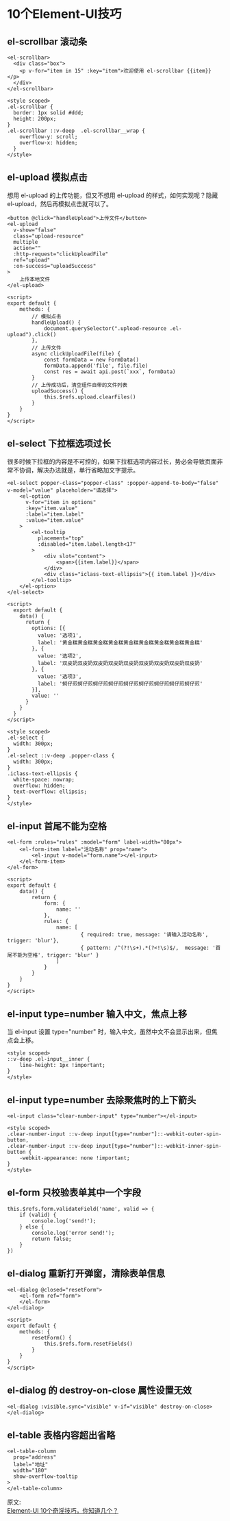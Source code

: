 # 10个Element-UI技巧
## el-scrollbar 滚动条
``` 
<el-scrollbar>
  <div class="box">
    <p v-for="item in 15" :key="item">欢迎使用 el-scrollbar {{item}}</p>
  </div>
</el-scrollbar>

<style scoped>
.el-scrollbar {
  border: 1px solid #ddd;
  height: 200px;
}
.el-scrollbar ::v-deep  .el-scrollbar__wrap {
    overflow-y: scroll;
    overflow-x: hidden;
  }
</style>
```
## el-upload 模拟点击
想用 el-upload 的上传功能，但又不想用 el-upload 的样式，如何实现呢？隐藏 el-upload，然后再模拟点击就可以了。
``` 
<button @click="handleUpload">上传文件</button>
<el-upload
  v-show="false"
  class="upload-resource"
  multiple
  action=""
  :http-request="clickUploadFile"
  ref="upload"
  :on-success="uploadSuccess"
>
    上传本地文件
</el-upload>

<script>
export default {
    methods: {
        // 模拟点击
        handleUpload() {
            document.querySelector(".upload-resource .el-upload").click()
        },
        // 上传文件
        async clickUploadFile(file) {
            const formData = new FormData()
            formData.append('file', file.file)
            const res = await api.post(`xxx`, formData)
        }
        // 上传成功后，清空组件自带的文件列表
        uploadSuccess() {
            this.$refs.upload.clearFiles()
        }
    }
}
</script>
```
## el-select 下拉框选项过长  
很多时候下拉框的内容是不可控的，如果下拉框选项内容过长，势必会导致页面非常不协调，解决办法就是，单行省略加文字提示。  
``` 
<el-select popper-class="popper-class" :popper-append-to-body="false" v-model="value" placeholder="请选择">
    <el-option
      v-for="item in options"
      :key="item.value"
      :label="item.label"
      :value="item.value"
    >
        <el-tooltip
          placement="top"
          :disabled="item.label.length<17"
        >
            <div slot="content">
                <span>{{item.label}}</span>
            </div>
            <div class="iclass-text-ellipsis">{{ item.label }}</div>
        </el-tooltip>
    </el-option>
</el-select>

<script>
  export default {
    data() {
      return {
        options: [{
          value: '选项1',
          label: '黄金糕黄金糕黄金糕黄金糕黄金糕黄金糕黄金糕黄金糕黄金糕'
        }, {
          value: '选项2',
          label: '双皮奶双皮奶双皮奶双皮奶双皮奶双皮奶双皮奶双皮奶双皮奶'
        }, {
          value: '选项3',
          label: '蚵仔煎蚵仔煎蚵仔煎蚵仔煎蚵仔煎蚵仔煎蚵仔煎蚵仔煎蚵仔煎'
        }],
        value: ''
      }
    }
  }
</script>

<style scoped>
.el-select {
  width: 300px;
}
.el-select ::v-deep .popper-class {
  width: 300px;
}
.iclass-text-ellipsis {
  white-space: nowrap;
  overflow: hidden;
  text-overflow: ellipsis;
}
</style>
```
## el-input 首尾不能为空格
``` 
<el-form :rules="rules" :model="form" label-width="80px">
    <el-form-item label="活动名称" prop="name">
        <el-input v-model="form.name"></el-input>
    </el-form-item>
</el-form>

<script>
export default {
    data() {
        return {
            form: {
                name: ''
            },
            rules: {
                name: [
                        { required: true, message: '请输入活动名称', trigger: 'blur'},
                        { pattern: /^(?!\s+).*(?<!\s)$/,  message: '首尾不能为空格', trigger: 'blur' }
                ]
            }
        }
    }
}
</script>
```
## el-input type=number 输入中文，焦点上移
当 el-input 设置 type="number" 时，输入中文，虽然中文不会显示出来，但焦点会上移。
``` 
<style scoped>
::v-deep .el-input__inner {
    line-height: 1px !important;
}
</style>
```
## el-input type=number 去除聚焦时的上下箭头
``` 
<el-input class="clear-number-input" type="number"></el-input>

<style scoped>
.clear-number-input ::v-deep input[type="number"]::-webkit-outer-spin-button,
.clear-number-input ::v-deep input[type="number"]::-webkit-inner-spin-button {
    -webkit-appearance: none !important;
}
</style>
```
## el-form 只校验表单其中一个字段
``` 
this.$refs.form.validateField('name', valid => {
    if (valid) { 
        console.log('send!'); 
    } else { 
        console.log('error send!'); 
        return false; 
    }
})
```
## el-dialog 重新打开弹窗，清除表单信息
``` 
<el-dialog @closed="resetForm">
    <el-form ref="form">
    </el-form>
</el-dialog>

<script>
export default {
    methods: {
        resetForm() {
            this.$refs.form.resetFields()
        }
    }
}
</script>
```
## el-dialog 的 destroy-on-close 属性设置无效
``` 
<el-dialog :visible.sync="visible" v-if="visible" destroy-on-close>
</el-dialog>
```
## el-table 表格内容超出省略
``` 
<el-table-column
  prop="address"
  label="地址"
  width="180"
  show-overflow-tooltip
>
</el-table-column>
```

原文:  
[Element-UI 10个奇淫技巧，你知道几个？](https://juejin.cn/post/7017957779176423454?utm_source=gold_browser_extension)
